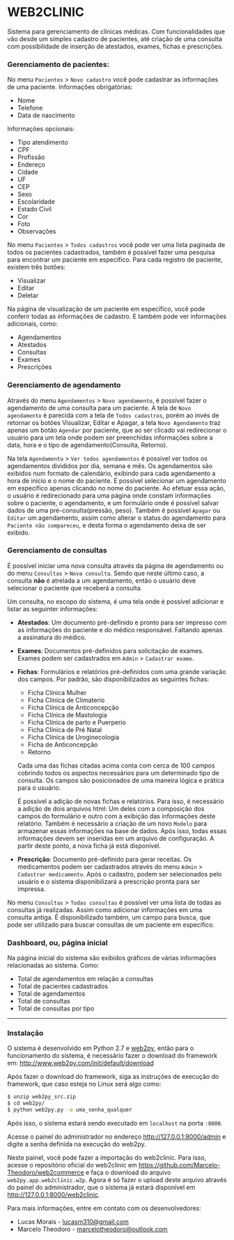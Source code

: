 # WEB2CLINIC

Sistema para gerenciamento de clínicas médicas. Com funcionalidades que vão desde um simples cadastro de pacientes, até criação de uma consulta com possibilidade de inserção de atestados, exames, fichas e prescrições.


### Gerenciamento de pacientes:

No menu `Pacientes` > `Novo cadastro` você pode cadastrar as informações de uma paciente. Informações obrigatórias:
- Nome
- Telefone
- Data de nascimento

Informações opcionais:

- Tipo atendimento
- CPF
- Profissão
- Endereço
- Cidade
- UF
- CEP
- Sexo
- Escolaridade
- Estado Civil
- Cor
- Foto
- Observações

No menu `Pacientes` > `Todos cadastros` você pode ver uma lista paginada de todos os pacientes cadastrados, também é possível fazer uma pesquisa para encontrar um paciente em específico. Para cada registro de paciente, existem três botões:
- Visualizar
- Editar
- Deletar

Na página de visualização de um paciente em específico, você pode conferir todas as informações de cadastro. E também pode ver informações adicionais, como:
- Agendamentos
- Atestados
- Consultas
- Exames
- Prescrições


### Gerenciamento de agendamento

Através do menu `Agendamentos` > `Novo agendamento`, é possível fazer o agendamento de uma consulta para um paciente. A tela de `Novo agendamento` é parecida com a tela de `Todos cadastros`, porém ao invés de retornar os botões Visualizar, Editar e Apagar, a tela `Novo Agendamento` traz apenas um botão `Agendar` por paciente, que ao ser clicado vai redirecionar o usuário para um tela onde podem ser preenchidas informações sobre a data, hora e o tipo de agendamento(Consulta, Retorno).

Na tela `Agendamento` > `Ver todos agendamentos` é possível ver todos os agendamentos divididos por dia, semana e mês. Os agendamentos são exibidos num formato de calendário, exibindo para cada agendamento a hora de início e o nome do paciente. É possível selecionar um agendamento em específico apenas clicando no nome do paciente. Ao efetuar essa ação, o usuário é redirecionado para uma página onde constam informações sobre o paciente, o agendamento, e um formulário onde é possível salvar dados de uma pré-consulta(pressão, peso). Também é possível `Apagar` ou `Editar` um agendamento, assim como alterar o status do agendamento para `Paciente não compareceu`, e desta forma o agendamento deixa de ser exibido.


### Gerenciamento de consultas

É possível iniciar uma nova consulta através da página de agendamento ou do menu `Consultas` > `Nova consulta`. Sendo que neste último caso, a consulta **não** é atrelada a um agendamento, então o usuário deve selecionar o paciente que receberá a consulta.

Um consulta, no escopo do sistema, é uma tela onde é possível adicionar e listar as seguinter informações:
* **Atestados**: Um documento pré-definido e pronto para ser impresso com as informações do paciente e do médico responsável. Faltando apenas a assinatura do médico.
* **Exames**: Documentos pré-definidos para solicitação de exames. Exames podem ser cadastrados em `Admin` > `Cadastrar exame`.
* **Fichas**: Formulários e relatórios pré-definidos com uma grande variação dos campos. Por padrão, são disponibilizados as seguintes fichas:
   * Ficha Clínica Mulher
   * Ficha Clínica de Climaterio
   * Ficha Clínica de Anticoncepção
   * Ficha Clínica de Mastologia
   * Ficha Clínica de parto e Puerperio
   * Ficha Clínica de Pré Natal
   * Ficha Clínica de Uroginecologia
   * Ficha de Anticoncepção
   * Retorno

    Cada uma das fichas citadas acima conta com cerca de 100 campos cobrindo todos os aspectos necessários para um determinado tipo de consulta. Os campos são posicionados de uma maneira lógica e prática para o usuário.

    É possível a adição de novas fichas e relatórios. Para isso, é necessário a adição de dois arquivos html: Um deles com a composição dos campos do formulário e outro com a exibição das informações deste relatório. Também é necessário a criação de um novo `Modelo` para armazenar essas informações na base de dados. Após isso, todas essas informações devem ser inseridas em um arquivo de configuração. A partir deste ponto, a nova ficha já está disponível.

*  **Prescrição**: Documento pré-definido para gerar receitas. Os medicamentos podem ser cadastrados através do menu `Admin` > `Cadastrar medicamento`. Após o cadastro, podem ser selecionados pelo usuário e o sistema disponibilizará a prescrição pronta para ser impressa.

No menu `Consultas` > `Todas consultas` é possível ver uma lista de todas as consultas já realizadas. Assim como adicionar informações em uma consulta antiga. É disponibilizado também, um campo para busca, que pode ser utilizado para buscar consultas de um paciente em específico.


### Dashboard, ou, página inicial

Na página inicial do sistema são exibidos gráficos de várias informações relacionadas ao sistema. Como:
* Total de agendamentos em relação a consultas
* Total de pacientes cadastrados
* Total de agendamentos
* Total de consultas
* Total de consultas por tipo


_______________________

### Instalação

O sistema é desenvolvido em Python 2.7 e [web2py](http://www.web2py.com/), então para o funcionamento do sistema, é necessário fazer o download do framework em: http://www.web2py.com/init/default/download

Após fazer o download do framework, siga as instruções de execução do framework, que caso esteja no Linux será algo como:

```sh
$ unzip web2py_src.zip
$ cd web2py/
$ python web2py.py -a uma_senha_qualquer
```

Após isso, o sistema estará sendo executado em `localhost` na porta `:8000`.

Acesse o painel do administrador no endereço http://127.0.0.1:8000/admin e digite a senha definida na execução do web2py.

Neste painel, você pode fazer a importação do web2clinic. Para isso, acesse o repositório oficial do web2clinic em https://github.com/Marcelo-Theodoro/web2commerce e faça o download do arquivo `web2py.app.web2clinic.w2p`. Agora é só fazer o upload deste arquivo através do painel do administrador, que o sistema já estará disponível em http://127.0.0.1:8000/web2clinic.




Para mais informações, entre em contato com os desenvolvedores:

- Lucas Morais - lucasm310@gmail.com
- Marcelo Theodoro - marcelotheodoro@outlook.com
